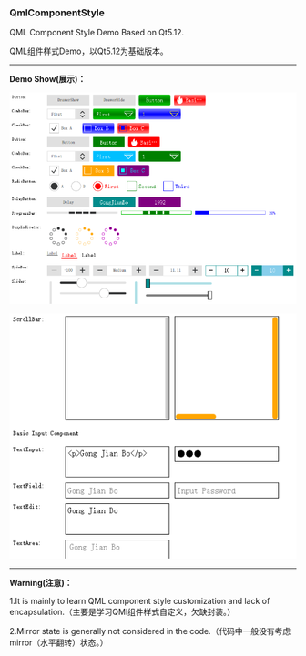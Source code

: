 ### QmlComponentStyle

QML Component Style Demo Based on Qt5.12.

QML组件样式Demo，以Qt5.12为基础版本。

---
**Demo Show(展示)：**

![2019-10-17](Image/demo_1.png)

![2019-10-17](Image/demo_2.png)

---
**Warning(注意)：**

1.It is mainly to learn QML component style customization and lack of encapsulation.（主要是学习QMl组件样式自定义，欠缺封装。）

2.Mirror state is generally not considered in the code.（代码中一般没有考虑mirror（水平翻转）状态。）
